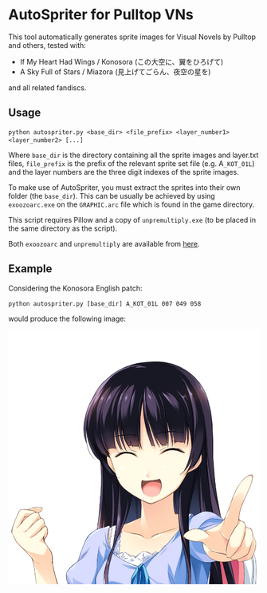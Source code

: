 # AutoSpriter for Pulltop VNs

This tool automatically generates sprite images for Visual Novels by Pulltop and others, tested with:

* If My Heart Had Wings / Konosora (この大空に、翼をひろげて)
* A Sky Full of Stars / Miazora (見上げてごらん、夜空の星を)

and all related fandiscs.

## Usage

    python autospriter.py <base_dir> <file_prefix> <layer_number1> <layer_number2> [...] 
    
Where `base_dir` is the directory containing all the sprite images and layer.txt files, 
`file_prefix` is the prefix of the relevant sprite set file (e.g. A`_KOT_01L`) and the layer numbers are the three digit 
indexes of the sprite images.

To make use of AutoSpriter, you must extract the sprites into their own folder (the `base_dir`).
This can be usually be achieved by using `exoozoarc.exe` on the `GRAPHIC.arc` file which is found in the game directory.

This script requires Pillow and a copy of `unpremultiply.exe` (to be placed in the same directory as the script).

Both `exoozoarc` and `unpremultiply` are available from [here](http://asmodean.reverse.net/pages/exoozoarc.html).

## Example

Considering the Konosora English patch:

    python autospriter.py [base_dir] A_KOT_01L 007 049 058
    
would produce the following image:

![A smiling Kotori in casual clothes, sitting in her wheelchair](images/example.png)